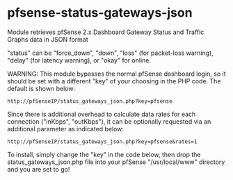 # pfsense-status-gateways-json

Module retrieves pfSense 2.x Dashboard Gateway Status and Traffic Graphs data in JSON format

"status" can be "force_down", "down", "loss" (for packet-loss warning), "delay" (for latency
warning), or "okay" for online.

WARNING: This module bypasses the normal pfSense dashboard login, so it should be set with a different "key" of your choosing in the PHP code.  The default is shown below:

`
http://pfSenseIP/status_gateways_json.php?key=pfsense 
`

Since there is additional overhead to calculate data rates for
each connection ("inKbps", "outKbps"), it can be optionally
requested via an additional parameter as indicated below:

`
http://pfSenseIP/status_gateways_json.php?key=pfsense&rates=1 
`

To install, simply change the "key" in the code below, then drop
the status_gateways_json.php file into your pfSense "/usr/local/www"
directory and you are set to go! 

